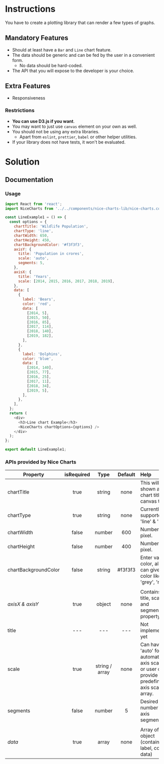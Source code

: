 # Instructions

You have to create a plotting library that can render a few types of graphs.

## Mandatory Features

- Should at least have a `Bar` and `Line` chart feature.
- The data should be generic and can be fed by the user in a convenient form.
  - No data should be hard-coded.
- The API that you will expose to the developer is your choice.

## Extra Features

- Responsiveness

### Restrictions

- **You can use D3.js if you want**.
- You may want to just use `canvas` element on your own as well.
- You should not be using any extra libraries.
  - Apart from `eslint`, `prettier`, `babel` or other helper utilities.
- If your library does not have tests, it won't be evaluated.

# Solution

## Documentation

### Usage

```javascript
import React from 'react';
import NiceCharts from '../../components/nice-charts-lib/nice-charts.component';

const LineExample1 = () => {
  const options = {
    chartTitle: 'Wildlife Population',
    chartType: 'line',
    chartWidth: 650,
    chartHeight: 450,
    chartBackgroundColor: '#f3f3f3',
    axisY: {
      title: 'Population in crores',
      scale: 'auto',
      segments: 5,
    },
    axisX: {
      title: 'Years',
      scale: [2014, 2015, 2016, 2017, 2018, 2019],
    },
    data: [
      {
        label: 'Bears',
        color: 'red',
        data: [
          [2014, 5],
          [2015, 50],
          [2016, 85],
          [2017, 114],
          [2018, 140],
          [2019, 182],
        ],
      },
      {
        label: 'Dolphins',
        color: 'blue',
        data: [
          [2014, 140],
          [2015, 77],
          [2016, 25],
          [2017, 11],
          [2018, 34],
          [2019, 5],
        ],
      },
    ],
  };
  return (
    <div>
      <h3>Line chart Example</h3>
      <NiceCharts chartOptions={options} />
    </div>
  );
};

export default LineExample1;
```

### APIs provided by Nice Charts

| Property             | isRequired |      Type      | Default | Help                                                                                               |
| -------------------- | :--------: | :------------: | :-----: | :------------------------------------------------------------------------------------------------- |
| chartTitle           |    true    |     string     |  none   | This will be shown as chart title canvas top.                                                      |
| chartType            |    true    |     string     |  none   | Currently supported 'line' & 'bar'                                                                 |
| chartWidth           |   false    |     number     |   600   | Number is in pixel.                                                                                |
| chartHeight          |   false    |     number     |   400   | Number is in pixel.                                                                                |
| chartBackgroundColor |   false    |     string     | #f3f3f3 | Enter vaild color, also can give color like 'grey', 'red'                                          |
|                      |            |                |         |                                                                                                    |
| <i>axisX & axisY</i> |    true    |     object     |  none   | Contains title, scale, and segments property                                                       |
| title                |    ---     |      ---       |   ---   | Not implemented yet                                                                                |
| scale                |    true    | string / array |  none   | Can have 'auto' for automatic axis scaling <br>or user can provide predefined axis scale as array. |
| segments             |   false    |     number     |    5    | Desired number of axis segments.                                                                   |
|                      |            |                |         |                                                                                                    |
| <i>data</i>          |    true    |     array      |  none   | Array of object (contains label, color, data)                                                      |

